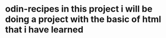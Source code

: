 # odin-recipes in this project i will be doing a project with the basic of html that i have learned
